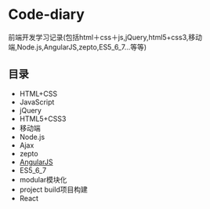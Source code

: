 # Code-diary
前端开发学习记录(包括html＋css＋js,jQuery,html5+css3,移动端,Node.js,AngularJS,zepto,ES5_6_7...等等)
## 目录
* HTML+CSS
* JavaScript
* jQuery
* HTML5+CSS3
* 移动端
* Node.js
* Ajax
* zepto
* [AngularJS](Code-diary/angular.md)
* ES5_6_7
* modular模块化
* project build项目构建
* React

